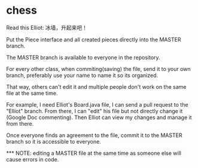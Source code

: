 # chess
Read this Elliot: 冰墙，升起来吧！

Put the Piece interface and all created pieces directly into the MASTER branch.

The MASTER branch is available to everyone in the repository.

For every other class, when commiting(saving) the file, send it to your own branch, 
preferably use your name to name it so its organized.

That way, others can't edit it and multiple people don't work on the same file at the 
same time.

For example, I need Elliot's Board.java file, I can send a pull request to the "Elliot" branch. 
From there, I can "edit" his file but not directly change it (Google Doc commenting).
Then Elliot can view my changes and manage it from there.

Once everyone finds an agreement to the file, commit it to the MASTER branch so it is
accessible to everyone.

*** NOTE: editing a MASTER file at the same time as someone else will cause errors in code.
